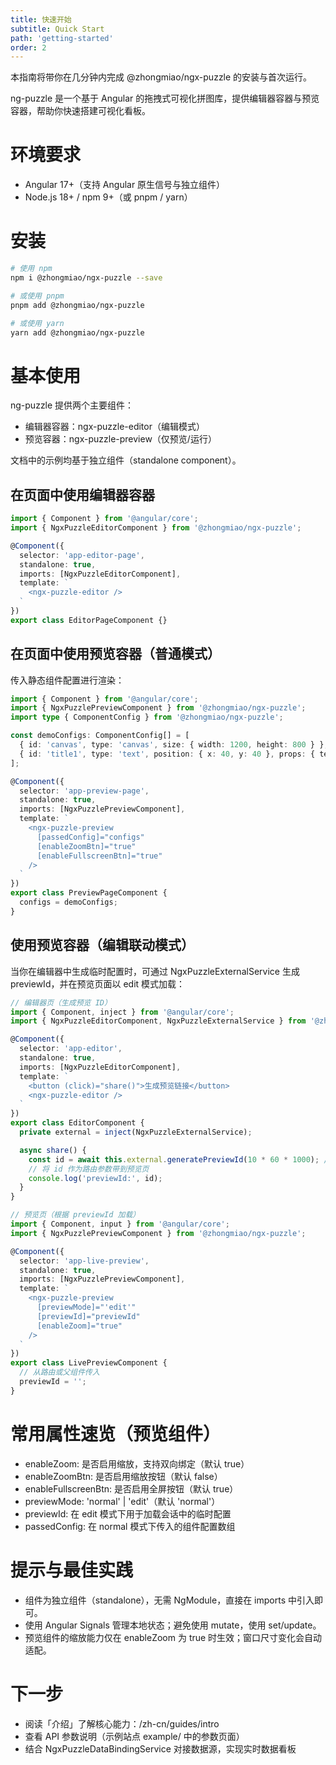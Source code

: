 ```yaml
---
title: 快速开始
subtitle: Quick Start
path: 'getting-started'
order: 2
---
```


本指南将带你在几分钟内完成 @zhongmiao/ngx-puzzle 的安装与首次运行。

ng-puzzle 是一个基于 Angular 的拖拽式可视化拼图库，提供编辑器容器与预览容器，帮助你快速搭建可视化看板。

# 环境要求
- Angular 17+（支持 Angular 原生信号与独立组件）
- Node.js 18+ / npm 9+（或 pnpm / yarn）

# 安装
```bash
# 使用 npm
npm i @zhongmiao/ngx-puzzle --save

# 或使用 pnpm
pnpm add @zhongmiao/ngx-puzzle

# 或使用 yarn
yarn add @zhongmiao/ngx-puzzle
```

# 基本使用
ng-puzzle 提供两个主要组件：
- 编辑器容器：ngx-puzzle-editor（编辑模式）
- 预览容器：ngx-puzzle-preview（仅预览/运行）

文档中的示例均基于独立组件（standalone component）。

## 在页面中使用编辑器容器
```ts
import { Component } from '@angular/core';
import { NgxPuzzleEditorComponent } from '@zhongmiao/ngx-puzzle';

@Component({
  selector: 'app-editor-page',
  standalone: true,
  imports: [NgxPuzzleEditorComponent],
  template: `
    <ngx-puzzle-editor />
  `
})
export class EditorPageComponent {}
```

## 在页面中使用预览容器（普通模式）
传入静态组件配置进行渲染：
```ts
import { Component } from '@angular/core';
import { NgxPuzzlePreviewComponent } from '@zhongmiao/ngx-puzzle';
import type { ComponentConfig } from '@zhongmiao/ngx-puzzle';

const demoConfigs: ComponentConfig[] = [
  { id: 'canvas', type: 'canvas', size: { width: 1200, height: 800 } },
  { id: 'title1', type: 'text', position: { x: 40, y: 40 }, props: { text: 'Hello Puzzle' } }
];

@Component({
  selector: 'app-preview-page',
  standalone: true,
  imports: [NgxPuzzlePreviewComponent],
  template: `
    <ngx-puzzle-preview
      [passedConfig]="configs"
      [enableZoomBtn]="true"
      [enableFullscreenBtn]="true"
    />
  `
})
export class PreviewPageComponent {
  configs = demoConfigs;
}
```

## 使用预览容器（编辑联动模式）
当你在编辑器中生成临时配置时，可通过 NgxPuzzleExternalService 生成 previewId，并在预览页面以 edit 模式加载：
```ts
// 编辑器页（生成预览 ID）
import { Component, inject } from '@angular/core';
import { NgxPuzzleEditorComponent, NgxPuzzleExternalService } from '@zhongmiao/ngx-puzzle';

@Component({
  selector: 'app-editor',
  standalone: true,
  imports: [NgxPuzzleEditorComponent],
  template: `
    <button (click)="share()">生成预览链接</button>
    <ngx-puzzle-editor />
  `
})
export class EditorComponent {
  private external = inject(NgxPuzzleExternalService);

  async share() {
    const id = await this.external.generatePreviewId(10 * 60 * 1000); // 10 分钟有效
    // 将 id 作为路由参数带到预览页
    console.log('previewId:', id);
  }
}
```

```ts
// 预览页（根据 previewId 加载）
import { Component, input } from '@angular/core';
import { NgxPuzzlePreviewComponent } from '@zhongmiao/ngx-puzzle';

@Component({
  selector: 'app-live-preview',
  standalone: true,
  imports: [NgxPuzzlePreviewComponent],
  template: `
    <ngx-puzzle-preview
      [previewMode]="'edit'"
      [previewId]="previewId"
      [enableZoom]="true"
    />
  `
})
export class LivePreviewComponent {
  // 从路由或父组件传入
  previewId = '';
}
```

# 常用属性速览（预览组件）
- enableZoom: 是否启用缩放，支持双向绑定（默认 true）
- enableZoomBtn: 是否启用缩放按钮（默认 false）
- enableFullscreenBtn: 是否启用全屏按钮（默认 true）
- previewMode: 'normal' | 'edit'（默认 'normal'）
- previewId: 在 edit 模式下用于加载会话中的临时配置
- passedConfig: 在 normal 模式下传入的组件配置数组

# 提示与最佳实践
- 组件为独立组件（standalone），无需 NgModule，直接在 imports 中引入即可。
- 使用 Angular Signals 管理本地状态；避免使用 mutate，使用 set/update。
- 预览组件的缩放能力仅在 enableZoom 为 true 时生效；窗口尺寸变化会自动适配。

# 下一步
- 阅读「介绍」了解核心能力：/zh-cn/guides/intro
- 查看 API 参数说明（示例站点 example/ 中的参数页面）
- 结合 NgxPuzzleDataBindingService 对接数据源，实现实时数据看板
